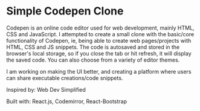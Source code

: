 # Simple Codepen Clone

Codepen is an online code editor used for web development, mainly HTML, CSS and JavaScript. I attempted to create a small clone with the basic/core functionality of Codepen, ie, being able to create web pages/projects with HTML, CSS and JS snippets. The code is autosaved and stored in the browser's local storage, so if you close the tab or hit refresh, it will display the saved code. You can also choose from a variety of editor themes.

I am working on making the UI better, and creating a platform where users can share executable creations/code snippets.

Inspired by: Web Dev Simplified

Built with: React.js, Codemirror, React-Bootstrap
